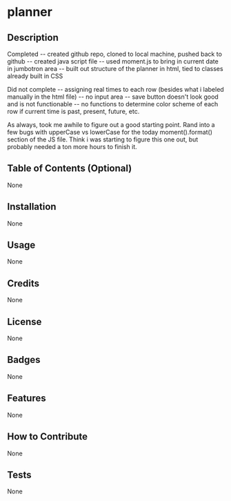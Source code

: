 # planner
## Description
Completed
-- created github repo, cloned to local machine, pushed back to github
-- created java script file
-- used moment.js to bring in current date in jumbotron area
-- built out structure of the planner in html, tied to classes already built in CSS

Did not complete
-- assigning real times to each row (besides what i labeled manually in the html file) 
-- no input area
-- save button doesn't look good and is not functionable
-- no functions to determine color scheme of each row if current time is past, present, future, etc.

As always, took me awhile to figure out a good starting point.  Rand into a few bugs with upperCase vs lowerCase for the today moment().format() section of the JS file.  Think i was starting to figure this one out, but probably needed a ton more hours to finish it.


## Table of Contents (Optional)
None
## Installation
None
## Usage
None
## Credits
None
## License
None
## Badges
None
## Features
None
## How to Contribute
None
## Tests
None